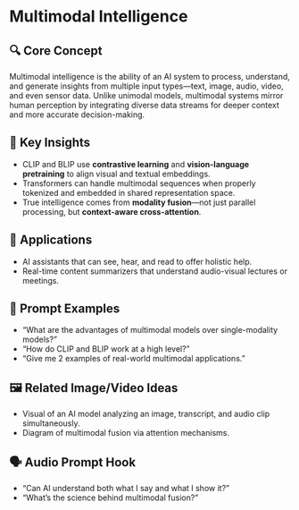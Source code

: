 # Multimodal Intelligence

## 🔍 Core Concept

Multimodal intelligence is the ability of an AI system to process, understand, and generate insights from multiple input types—text, image, audio, video, and even sensor data. Unlike unimodal models, multimodal systems mirror human perception by integrating diverse data streams for deeper context and more accurate decision-making.

## 🧠 Key Insights

- CLIP and BLIP use **contrastive learning** and **vision-language pretraining** to align visual and textual embeddings.
- Transformers can handle multimodal sequences when properly tokenized and embedded in shared representation space.
- True intelligence comes from **modality fusion**—not just parallel processing, but **context-aware cross-attention**.

## 🚀 Applications

- AI assistants that can see, hear, and read to offer holistic help.
- Real-time content summarizers that understand audio-visual lectures or meetings.

## 📌 Prompt Examples

- “What are the advantages of multimodal models over single-modality models?”
- “How do CLIP and BLIP work at a high level?”
- “Give me 2 examples of real-world multimodal applications.”

## 🖼️ Related Image/Video Ideas

- Visual of an AI model analyzing an image, transcript, and audio clip simultaneously.
- Diagram of multimodal fusion via attention mechanisms.

## 🗣️ Audio Prompt Hook

- “Can AI understand both what I say and what I show it?”
- “What’s the science behind multimodal fusion?”
